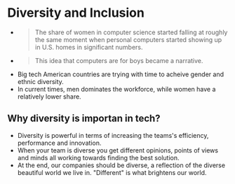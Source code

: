 # Diversity and Inclusion

- > The share of women in computer science started falling at roughly the same moment when personal computers started showing up in U.S. homes in significant numbers.
- > This idea that computers are for boys became a narrative. 
- Big tech American countries are trying with time to acheive gender and ethnic diversity.
- In current times, men dominates the workforce, while women have a relatively lower share. 

## Why diversity is importan in tech?
- Diversity is powerful in terms of increasing the teams's efficiency, performance and innovation.
- When your team is diverse you get different opinions, points of views and minds all working towards finding the best solution.
- At the end, our companies should be diverse, a reflection of the diverse beautiful world we live in. "Different" is what brightens our world.